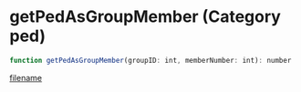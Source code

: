 # getPedAsGroupMember (Category ped)

```js
function getPedAsGroupMember(groupID: int, memberNumber: int): number
```

[filename](getPedAsGroupMember_m.md ':include')